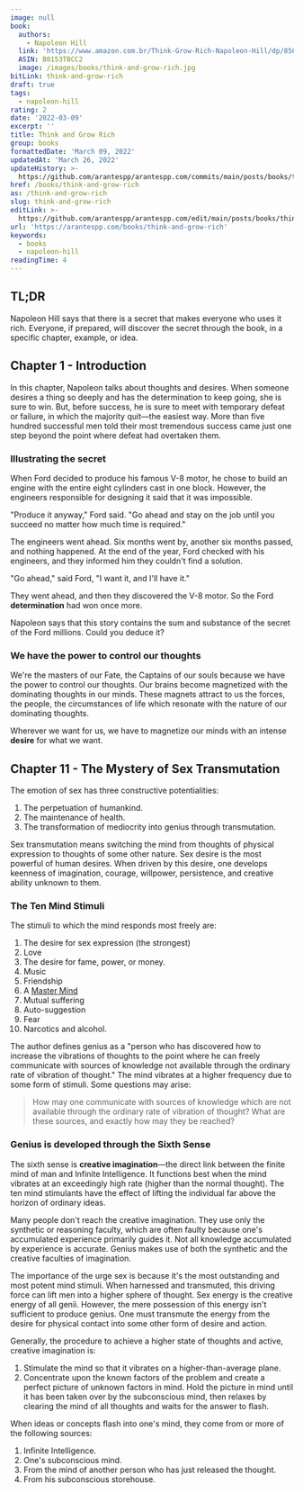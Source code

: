 ```yaml
---
image: null
book:
  authors:
    - Napoleon Hill
  link: 'https://www.amazon.com.br/Think-Grow-Rich-Napoleon-Hill/dp/8568014062/'
  ASIN: B0153TBCC2
  image: /images/books/think-and-grow-rich.jpg
bitLink: think-and-grow-rich
draft: true
tags:
  - napoleon-hill
rating: 2
date: '2022-03-09'
excerpt: ''
title: Think and Grow Rich
group: books
formattedDate: 'March 09, 2022'
updatedAt: 'March 26, 2022'
updateHistory: >-
  https://github.com/arantespp/arantespp.com/commits/main/posts/books/think-and-grow-rich.md
href: /books/think-and-grow-rich
as: /think-and-grow-rich
slug: think-and-grow-rich
editLink: >-
  https://github.com/arantespp/arantespp.com/edit/main/posts/books/think-and-grow-rich.md
url: 'https://arantespp.com/books/think-and-grow-rich'
keywords:
  - books
  - napoleon-hill
readingTime: 4
---
```


## TL;DR

Napoleon Hill says that there is a secret that makes everyone who uses it rich. Everyone, if prepared, will discover the secret through the book, in a specific chapter, example, or idea.

## Chapter 1 - Introduction

In this chapter, Napoleon talks about thoughts and desires. When someone desires a thing so deeply and has the determination to keep going, she is sure to win. But, before success, he is sure to meet with temporary defeat or failure, in which the majority quit—the easiest way. More than five hundred successful men told their most tremendous success came just one step beyond the point where defeat had overtaken them.

### Illustrating the secret

When Ford decided to produce his famous V-8 motor, he chose to build an engine with the entire eight cylinders cast in one block. However, the engineers responsible for designing it said that it was impossible.

"Produce it anyway," Ford said. "Go ahead and stay on the job until you succeed no matter how much time is required."

The engineers went ahead. Six months went by, another six months passed, and nothing happened. At the end of the year, Ford checked with his engineers, and they informed him they couldn't find a solution.

"Go ahead," said Ford, "I want it, and I'll have it."

They went ahead, and then they discovered the V-8 motor. So the Ford **determination** had won once more.

Napoleon says that this story contains the sum and substance of the secret of the Ford millions. Could you deduce it?

### We have the power to control our thoughts

We're the masters of our Fate, the Captains of our souls because we have the power to control our thoughts. Our brains become magnetized with the dominating thoughts in our minds. These magnets attract to us the forces, the people, the circumstances of life which resonate with the nature of our dominating thoughts.

Wherever we want for us, we have to magnetize our minds with an intense **desire** for what we want.

## Chapter 11 - The Mystery of Sex Transmutation

The emotion of sex has three constructive potentialities:

1. The perpetuation of humankind.
1. The maintenance of health.
1. The transformation of mediocrity into genius through transmutation.

Sex transmutation means switching the mind from thoughts of physical expression to thoughts of some other nature. Sex desire is the most powerful of human desires. When driven by this desire, one develops keenness of imagination, courage, willpower, persistence, and creative ability unknown to them.

### The Ten Mind Stimuli

The stimuli to which the mind responds most freely are:

1. The desire for sex expression (the strongest)
2. Love
3. The desire for fame, power, or money.
4. Music
5. Friendship
6. A [Master Mind](/z/mastermind)
7. Mutual suffering
8. Auto-suggestion
9. Fear
10. Narcotics and alcohol.

The author defines genius as a "person who has discovered how to increase the vibrations of thoughts to the point where he can freely communicate with sources of knowledge not available through the ordinary rate of vibration of thought." The mind vibrates at a higher frequency due to some form of stimuli. Some questions may arise:

> How may one communicate with sources of knowledge which are not available through the ordinary rate of vibration of thought? What are these sources, and exactly how may they be reached?

### Genius is developed through the Sixth Sense

The sixth sense is **creative imagination**—the direct link between the finite mind of man and Infinite Intelligence. It functions best when the mind vibrates at an exceedingly high rate (higher than the normal thought). The ten mind stimulants have the effect of lifting the individual far above the horizon of ordinary ideas.

Many people don't reach the creative imagination. They use only the synthetic or reasoning faculty, which are often faulty because one's accumulated experience primarily guides it. Not all knowledge accumulated by experience is accurate. Genius makes use of both the synthetic and the creative faculties of imagination.

The importance of the urge sex is because it's the most outstanding and most potent mind stimuli. When harnessed and transmuted, this driving force can lift men into a higher sphere of thought. Sex energy is the creative energy of all genii. However, the mere possession of this energy isn't sufficient to produce genius. One must transmute the energy from the desire for physical contact into some other form of desire and action.

Generally, the procedure to achieve a higher state of thoughts and active, creative imagination is:

1. Stimulate the mind so that it vibrates on a higher-than-average plane.
2. Concentrate upon the known factors of the problem and create a perfect picture of unknown factors in mind. Hold the picture in mind until it has been taken over by the subconscious mind, then relaxes by clearing the mind of all thoughts and waits for the answer to flash.

When ideas or concepts flash into one's mind, they come from or more of the following sources:

1. Infinite Intelligence.
2. One's subconscious mind.
3. From the mind of another person who has just released the thought.
4. From his subconscious storehouse.
